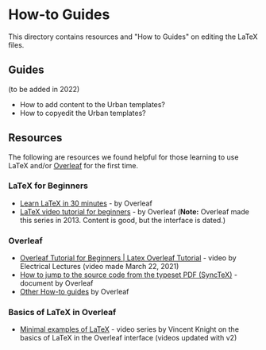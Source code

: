 # How-to Guides

This directory contains resources and "How to Guides" on editing the LaTeX files.

## Guides
(to be added in 2022)
- How to add content to the Urban templates?
- How to copyedit the Urban templates?

## Resources

The following are resources we found helpful for those learning to use LaTeX and/or [Overleaf](https://www.overleaf.com/) for the first time.

### LaTeX for Beginners
- [Learn LaTeX in 30 minutes](https://www.overleaf.com/learn/latex/Learn_LaTeX_in_30_minutes) - by Overleaf
- [LaTeX video tutorial for beginners](https://www.overleaf.com/learn/latex/LaTeX_video_tutorial_for_beginners_(video_1)) - by Overleaf (**Note:** Overleaf made this series in 2013. Content is good, but the interface is dated.)

### Overleaf
- [Overleaf Tutorial for Beginners | Latex Overleaf Tutorial](https://www.youtube.com/watch?v=_PzDLFJHO3E) - video by Electrical Lectures (video made March 22, 2021)
- [How to jump to the source code from the typeset PDF (SyncTeX)](https://www.overleaf.com/learn/how-to/How_to_jump_to_the_source_code_from_the_typeset_PDF_(SyncTeX)) - document by Overleaf
- [Other How-to guides](https://www.overleaf.com/learn/how-to) by Overleaf

### Basics of LaTeX in Overleaf
- [Minimal examples of LaTeX](https://www.youtube.com/playlist?list=PLnC5h3PY-znyDQKn3knfXfekZLgWyL7QW) - video series by Vincent Knight on the basics of LaTeX in the Overleaf interface (videos updated with v2)